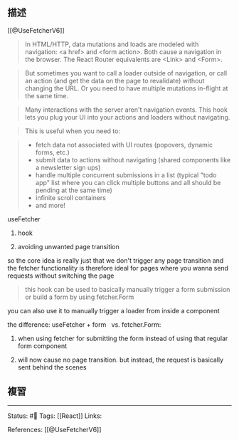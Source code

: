 ## 描述

[[@UseFetcherV6]]
> In HTML/HTTP, data mutations and loads are modeled with navigation: \<a href\> and \<form action\>. Both cause a navigation in the browser. The React Router equivalents are \<Link\> and \<Form\>.

> But sometimes you want to call a loader outside of navigation, or call an action (and get the data on the page to revalidate) without changing the URL. Or you need to have multiple mutations in-flight at the same time.

> Many interactions with the server aren't navigation events. This hook lets you plug your UI into your actions and loaders without navigating.



> This is useful when you need to:

> -   fetch data not associated with UI routes (popovers, dynamic forms, etc.)
> -   submit data to actions without navigating (shared components like a newsletter sign ups)
> -   handle multiple concurrent submissions in a list (typical "todo app" list where you can click multiple buttons and all should be pending at the same time)
> -   infinite scroll containers
> -   and more!


useFetcher

1. hook

2. avoiding unwanted page transition

so the core idea is really just that we don't trigger any page transition and the fetcher functionality is therefore ideal for pages where you wanna send requests without switching the page

  

  

> this hook can be used to basically manually trigger a form submission or build a form by using fetcher.Form

you can also use it to manually trigger a loader from inside a component

  

the difference: useFetcher + form   vs. fetcher.Form:

1. when using fetcher for submitting the form instead of using that regular form component

2. will now cause no page transition. but instead, the request is basically sent behind the scenes






## 複習


---
Status: #🌱 
Tags:
[[React]]
Links:

References:
[[@UseFetcherV6]]